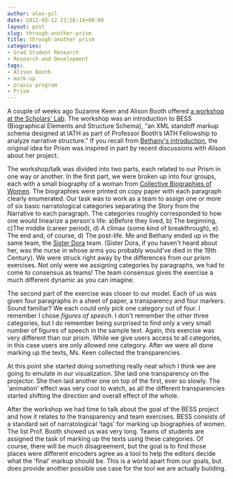```yaml
---
author: alex-gil
date: 2012-03-12 21:56:14+00:00
layout: post
slug: through-another-prism
title: through another prism
categories:
- Grad Student Research
- Research and Development
tags:
- Alison Booth
- mark-up
- praxis program
- Prism
---
```


A couple of weeks ago Suzanne Keen and Alison Booth offered [a workshop at the Scholars' Lab](http://www.iath.virginia.edu/news/news_2012_02_08_s53.html). The workshop was an introduction to BESS (Biographical Elements and Structure Schema), "an XML standoff markup schema designed at IATH as part of Professor Booth’s IATH Fellowship to analyze narrative structure." If you recall from [Bethany's introduction](http://www.scholarslab.org/digital-humanities/crowdsourcing-interpretation/), the original idea for Prism was inspired in part by recent discussions with Alison about her project.

The workshop/talk was divided into two parts, each related to our Prism in one way or another. In the first part, we were broken up into four groups, each with a small biography of a woman from [Collective Biographies of Women](http://womensbios.lib.virginia.edu/). The biographies were printed on copy paper with each paragraph clearly enumerated. Our task was to work as a team to assign one or more of six basic narratological categories separating the Story from the Narrative to each paragraph. The categories roughly corresponded to how one would linearize a person's life: a)Before they lived, b) The beginning, c)The middle (career period), d) A climax (some kind of breakthrough), e) The end and, of course, d) The post-life. Me and Bethany ended up in the same team, the [Sister Dora](http://womensbios.lib.virginia.edu/featured?id=SISTER_DORA) team. (Sister Dora, if you haven't heard about her, was the nurse in whose arms you probably would've died in the 19th Century).  We were struck right away by the differences from our prism exercises. Not only were we assigning categories by paragraphs, we had to come to consensus as teams! The team consensus gives the exercise a much different dynamic as you can imagine.

The second part of the exercise was closer to our model. Each of us was given four paragraphs in a sheet of paper, a transparency and four markers. Sound familiar? We each could only pick one category out of four. I remember I chose _figures of speech_. I don't remember the other three categories, but I do remember being surprised to find only a very small number of figures of speech in the sample text. Again, this exercise was very different than our prism. While we give users access to all categories, in this case users are only allowed one category. After we were all done marking up the texts, Ms. Keen collected the transparencies. 

At this point she started doing something really neat which I think we are going to emulate in our visualization. She laid one transparency on the projector. She then laid another one on top of the first, ever so slowly. The 'animation' effect was very cool to watch, as all the different transparencies started shifting the direction and overall effect of the whole. 

After the workshop we had time to talk about the goal of the BESS project and how it relates to the transparency and team exercises. BESS consists of a standard set of narratological 'tags' for marking up biographies of women. The list Prof. Booth showed us was very long. Teams of students are assigned the task of marking up the texts using these categories. Of course, there will be much disagreement, but the goal is to find those places were different encoders agree as a tool to help the editors decide what the 'final' markup should be. This is a world apart from our goals, but does provide another possible use case for the tool we are actually building.   
